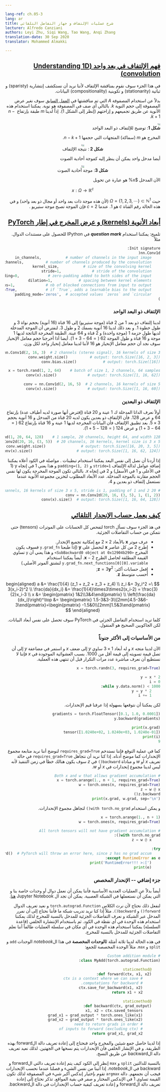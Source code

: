 ```yaml
---

lang-ref: ch.05-3
lang: ar
title: شرح عمليات الإلتفاف و جهاز التفاضل التلقائي
lecturer: Alfredo Canziani
authors: Leyi Zhu, Siqi Wang, Tao Wang, Anqi Zhang
translation-date: 30 Sep 2020
translator: Mohammed Almakki

---
```


<div dir="rtl"> 

<!--
## [Understanding 1D convolution](https://www.youtube.com/watch?v=eEzCZnOFU1w&t=140s)

In this part we will discuss convolution, since we would like to explore the sparsity, stationarity, compositionality of the data.

Instead of using the matrix $A$ discussed in the [previous week]({{site.baseurl}}/en/week04/04-1), we will change the matrix width to the kernel size $k$. Therefore, each row of the matrix is a kernel. We can use the kernels by stacking and shifting (see Fig 1). Then we can have $m$ layers of height $n-k+1$.
--> 

## [فهم الإلتفاف في بعد واحد (Understanding 1D convolution)](https://www.youtube.com/watch?v=eEzCZnOFU1w&t=140s)

في هذا الجزء سوف نقوم بمناقشة الإلتفاف لأننا نريد أن نستكشف إنتشارية (sparisty) و ثباتية (stationarity) و تكوينية (compositionality) البيانات.   

بدلاً عن استخدام المصفوفة $A$ التي تم مناقشتها في [العمل السابق]({{site.baseurl}}/en/week04/04-1) سوف نغير عرض المصفوفة إلى حجم النوية  $k$. بالتالي أي صف في المصفوفة هو نوية. يمكننا استخدام هذه الأنوية عن طريق تجميعهم و إزاحتهم (إنظر إلى الشكل 1). إذاً لدينا $m$ طبقة بإرتفاع $n-k+1$.   

<!--
<center>
<img src="{{site.baseurl}}/images/week05/05-3/Illustration_1D_Conv.png" alt="1" style="zoom:40%;" /><br>
<b>Fig 1</b>: Illustration of 1D Convolution
</center>

The output is $m$ (thickness) vectors of size $n-k+1$.

<center>
<img src="{{site.baseurl}}/images/week05/05-3/Result_1D_Conv.png" alt="2" style="zoom:40%;" /><br>
<b>Fig 2</b>: Result of 1D Convolution
</center>

Furthermore, a single input vector can viewed as a monophonic signal.

<center>
<img src="{{site.baseurl}}/images/week05/05-3/Monophonic_Signal.png" alt="3" style="zoom:40%;" /><br>
<b>Fig 3</b>: Monophonic Signal
</center>
-->

<img src="{{site.baseurl}}/images/week05/05-3/Illustration_1D_Conv.png" alt="1" style="zoom:40%;" /><br>
<b>شكل 1</b>: توضيح للإلتفاف ذو البعد الواجد
</center>

المخرج هو $m$ (سماكة) المتجهات التي حجمها $n-k+1$. 

<center>
<img src="{{site.baseurl}}/images/week05/05-3/Result_1D_Conv.png" alt="2" style="zoom:40%;" /><br>
<b>شكل 2 </b>: نتيجة الإلتفاف
</center>

أيضا مدخل واحد يمكن أن ينظر إليه كموجة أحادية الصوت 

<center>
<img src="{{site.baseurl}}/images/week05/05-3/Monophonic_Signal.png" alt="3" style="zoom:40%;" /><br>
<b>شكل 3</b>: موجة أحادية الصوت
</center>

<!--
Now, the input $x$ is a mapping
--> 

الآن المدخل $x% هو عبارة عن تحويل

$$
x:\Omega\rightarrow\mathbb{R}^{c}
$$

<!--
where $\Omega = \lbrace 1, 2, 3, \cdots \rbrace \subset \mathbb{N}^1$ (since this is $1$ dimensional signal / it has a $1$ dimensional domain) and in this case the channel number $c$ is $1$. When $c = 2$ this becomes a stereophonic signal.

For the 1D convolution, we can just compute the scalar product, kernel by kernel (see Fig 4).

<center>
<img src="{{site.baseurl}}/images/week05/05-3/Layer_by_layer_scalar_product.png" alt="4" style="zoom:40%;" /><br>
<b>Fig 4</b>: Layer-by-layer Scalar Product of 1D Convolution
</center>
-->

حيث $\Omega = \lbrace 1, 2, 3, \cdots \rbrace \subset \mathbb{N}^1$ (لأن  هذه موجة ذات بعد واحد أو مجال ذو بعد واحد) و في هذه الحالة رقم القناة $c$ هو $1$. عندما $c$ = $2$ فإن الموجة تصبح موجة ستيريو .   

<!--
## [Dimension of kernels and output width in PyTorch](https://www.youtube.com/watch?v=eEzCZnOFU1w&t=1095s)

Tips: We can use ***question mark*** in IPython to get access to the documents of functions. For example,
-->

## [أبعاد الأنوية (kernels) و عرض المخرج في إطار PyTorch ](https://www.youtube.com/watch?v=eEzCZnOFU1w&t=1095s)

تلميح: يمكننا استخدام ***question mark*** في IPython للحصول على مستندات الدوال. مثلاً

```python
Init signature:
nn.Conv1d(
	in_channels,           # number of channels in the input image
	out_channels,          # number of channels produced by the convolution
	kernel_size,           # size of the convolving kernel
	stride=1,              # stride of the convolution
	padding=0,             # zero-padding added to both sides of the input
	dilation=1,            # spacing between kernel elements
	groups=1,              # nb of blocked connections from input to output
	bias=True,             # if `True`, adds a learnable bias to the output
	padding_mode='zeros',  # accepted values `zeros` and `circular`
)
```

<!--
### 1D convolution

We have $1$ dimensional convolution going from $2$ channels (stereophonic signal) to $16$ channels ($16$ kernels) with kernel size of $3$ and stride of $1$. We then have $16$ kernels with thickness $2$ and length $3$. Let's assume that the input signal has a batch of size $1$ (one signal), $2$ channels and $64$ samples. The resulting output layer has $1$ signal, $16$ channels and the length of the signal is $62$ ($=64-3+1$). Also, if we output the bias size, we'll find the bias size is $16$, since we have one bias per weight.
-->

### الإلتفاف ذو البعد الواحد

لدينا إلتفاف ذو بعد $1$ من $2$ قناة (موجة ستيريو) إلى $16$ قناة ($16$ أنوية) بحجم نواة $3$ و طول خطوة $1$. و بعد ذلك لدينا $16$ أنوية بسمك $2$ و طول $3$. لنفترض أن الموجة المدخلة لديها طول حزمة $1$ (موجة واحدة) و $2$ قناة و $64$ عينة. الطبقة المخرجة الناتجة لديها $1$ موجة و $16$ قناة و طول الموجة $62$ ($=64-3+1$). أيضا أذا أخرجنا حجم معامل الإنحياز سوف نجد أن حجم  معامل الإنحياز هو $16$ لأننا لدينا معامل إنحياز واحد لكل وزن.   

```python
conv = nn.Conv1d(2, 16, 3)  # 2 channels (stereo signal), 16 kernels of size 3
conv.weight.size()          # output: torch.Size([16, 2, 3])
conv.bias.size()            # output: torch.Size([16])

x = torch.rand(1, 2, 64)    # batch of size 1, 2 channels, 64 samples
conv(x).size()              # output: torch.Size([1, 16, 62])

conv = nn.Conv1d(2, 16, 5)  # 2 channels, 16 kernels of size 5
conv(x).size()              # output: torch.Size([1, 16, 60])
```

<!--
### 2D convolution

We first define the input data as $1$ sample, $20$ channels (say, we're using an hyperspectral image) with height $64$ and width $128$. The 2D convolution has $20$ channels from input and $16$ kernels with size of $3 \times 5$. After the convolution, the output data has $1$ sample, $16$ channels with height $62$ ($=64-3+1$) and width $124$ ($=128-5+1$).
--> 

### الإلتفاف ذو البعدين 

أولاً نعرف الداتا المدخلة ك $1$ عينة و $20$ قناة (إفترض أنها صورة لديه أطياف عدة) بإرتفاع  $64$ و عرض $128$. فأن الإلتفاف ذو بعدين يكون لديه $20$ قناة من المدخل و   $16$ أنوية بحجم $3 \times 5$. بعد تطبيق الإلتفاف فأن البيانات المخرجة لديها $1$ عينة و $16$ قناة بإرتفاع $62$ ($=64-3+1$) و عرض $124$ ($=128-5+1$).    

```python
x = torch.rand(1, 20, 64, 128)    # 1 sample, 20 channels, height 64, and width 128
conv = nn.Conv2d(20, 16, (3, 5))  # 20 channels, 16 kernels, kernel size is 3 x 5
conv.weight.size()                # output: torch.Size([16, 20, 3, 5])
conv(x).size()                    # output: torch.Size([1, 16, 62, 124])
```

<!--
If we want to achieve the same dimensionality, we can have paddings. Continuing the code above, we can add new parameters to the convolution function: `stride=1` and `padding=(1, 2)`, which means $1$ on $y$ direction ($1$ at the top and $1$ at the bottom) and $2$ on $x$ direction. Then the output signal is in the same size compared to the input signal. The number of dimensions that is required to store the collection of kernels when you perform 2D convolution is $4$.
--> 

إذا أردنا أن نصل إلى نفس البعد يمكننا استخدام تبطينات . مواصلة في الكود أعلاه يمكننا إضافة عوامل لدالة الإلتفاف `stride=1` و `padding=(1, 2)` و هذا يعني $1$ في إتجاه y ($1$ في الأعلى و $1$ في الأسفل) و $2$ في إتجاه $x$. بالتالي تكون الموجة المخرجة يكون لها نفس الحجم مقارنة بالموجة المدخلة. عدد الأبعاد المطلوب لتخزين مجموعة الأنوية عندما نستعمل إلتفاف ذو بعدين و $4$. 

```python
# 20 channels, 16 kernels of size 3 x 5, stride is 1, padding of 1 and 2
conv = nn.Conv2d(20, 16, (3, 5), 1, (1, 2))
conv(x).size()  # output: torch.Size([1, 16, 64, 128])
```

<!--
## [How automatic gradient works?](https://www.youtube.com/watch?v=eEzCZnOFU1w&t=1634s)

In this section we're going to ask torch to check all the computation over the tensors so that we can perform the computation of partial derivatives.

- Create a $2\times2$ tensor $\boldsymbol{x}$ with gradient-accumulation capabilities;
- Deduct $2$ from all elements of $\boldsymbol{x}$ and get $\boldsymbol{y}$; (If we print `y.grad_fn`, we will get `<SubBackward0 object at 0x12904b290>`, which means that `y` is generated by the module of subtraction $\boldsymbol{x}-2$. Also we can use `y.grad_fn.next_functions[0][0].variable` to derive the original tensor.)
- Do more operations: $\boldsymbol{z} = 3\boldsymbol{y}^2$;
- Calculate the mean of $\boldsymbol{z}$.

<center>
<img src="{{site.baseurl}}/images/week05/05-3/Flow_Chart.png" alt="5" style="zoom:60%;" /><br>
<b>Fig 5</b>: Flow Chart of the Auto-gradient Example
</center>

Back propagation is used for computing the gradients. In this example, the process of back propagation can be viewed as computing the gradient $\frac{d\boldsymbol{a}}{d\boldsymbol{x}}$. After computing $\frac{d\boldsymbol{a}}{d\boldsymbol{x}}$ by hand as a validation, we can find that the execution of `a.backward()` gives us the same value of *x.grad* as our computation.

Here is the process of computing back propagation by hand:
--> 

## [كيف يعمل حساب الإنحدار التلقائي](https://www.youtube.com/watch?v=eEzCZnOFU1w&t=1634s)

في هذ الجزء سوف نسأل torch لتفحص كل الحسابات على الموترات (tensors) حتى نتمكن من حساب التفاضلات الجزئية. 

- عرف موتر $\boldsymbol{x}$ بالأبعاد $2\times2$  مع إمكانية تجميع الإنحدار. 
- إطرح $2$ من كل عناصر $\boldsymbol{x}$ لنحصل على $\boldsymbol{y}$ (إذا طبعنا `y.grad_fn` فسوف يكون المخرج   `<SubBackward0 object at 0x12904b290>` و هذا يعني أن `y`  تساوي القيمة المطلقة لحاصل الطرح $\boldsymbol{x}-2$. أيضاً يمكننا استخدام `y.grad_fn.next_functions[0][0].variable` لنشتق الموتر الأصلي.)
- إفعل حسابات أكثر: $\boldsymbol{z} = 3\boldsymbol{y}^2$;    
- أحسب متوسط $\boldsymbol{z}$.      

$$
\begin{aligned}
a &= \frac{1}{4} (z_1 + z_2 + z_3 + z_4) \\
z_i &= 3y_i^2 = 3(x_i-2)^2 \\
\frac{da}{dx_i} &= \frac{1}{4}\times3\times2(x_i-2) = \frac{3}{2}x_i-3 \\
x &= \begin{pmatrix} 1&2\\3&4\end{pmatrix} \\
\left(\frac{da}{dx_i}\right)^\top &= \begin{pmatrix} 1.5-3&3-3\\[2mm]4.5-3&6-3\end{pmatrix}=\begin{pmatrix} -1.5&0\\[2mm]1.5&3\end{pmatrix}
\end{aligned}
$$

<!--
Whenever you use partial derivative in PyTorch, you get the same shape of the original data. But the correct Jacobian thing should be the transpose.
--> 
كلما تريد استخدام التفاضل الجزئي في PyTorch سوف تحصل على نفس أبعاد البيانات. لكن الجاكوبين الصحيح هو المنقول.  

<!--
### From basic to more crazy

Now we have a $1\times3$ vector $x$, assign $y$ to the double $x$ and keep doubling $y$ until its norm is smaller than $1000$. Due to the randomness we have for $x$, we cannot directly know the number of iterations when the procedure terminates.
--> 

### من الأساسيات إلى الأكثر جنوناً 

الآن لدينا متجه $x$ و له أبعاد $1\times3$  ساوي $y$ إلى ضعف $x$ و استمر في مضاعفة $y$ إلى أن تصل قيمة تسويته إلى قيمة أقل  من $1000$. بسبب العشوائية الموجودة في $x$ فإننا لا نستطيع أن نعرف مباشرة عدد مرات التكرار قبل أن تنتهي هذه العملية.       

```python
x = torch.randn(3, requires_grad=True)

y = x * 2
i = 0
while y.data.norm() < 1000:
    y = y * 2
    i += 1
```

<!--
However, we can infer it easily by knowing the gradients we have.
--> 

لكن يمكننا أن نتوقعها بسهولة إذا عرفنا قيم الإنحدارات. 

```python
gradients = torch.FloatTensor([0.1, 1.0, 0.0001])
y.backward(gradients)

print(x.grad)
tensor([1.0240e+02, 1.0240e+03, 1.0240e-01])
print(i)
9
```

<!--
As for the inference, we can use `requires_grad=True` to label that we want to track the gradient accumulation as shown below. If we omit `requires_grad=True` in either $x$ or $w$'s declaration and call `backward()` on $z$, there will be runtime error due to we do not have gradient accumulation on $x$ or $w$.
--> 

كما في عملية التوقع فإننا نستدخم `requires_grad=True` لنوضح أننا نريد متابعة مجموع الإنحدارات كما موضح أدناه. إذا كنا نريد أن نتجاهل    `requires_grad=True` في حالة تعريف $x$ أو $w$ و مناداة `backward()` في $z$ سوف يكون هنالك خطأ في زمن التنفيذ ﻷنه ليس لدينا مجموع إنحدارات في $x$ أو $w$.     

```python
# Both x and w that allows gradient accumulation
x = torch.arange(1., n + 1, requires_grad=True)
w = torch.ones(n, requires_grad=True)
z = w @ x
z.backward()
print(x.grad, w.grad, sep='\n')
```

<!--
And, we can have `with torch.no_grad()` to omit the gradient accumulation.
--> 

و يمكن استخدام `with torch.no_grad()` لتجاهل مجموع الإنحدارات.  

```python
x = torch.arange(1., n + 1)
w = torch.ones(n, requires_grad=True)

# All torch tensors will not have gradient accumulation
with torch.no_grad():
    z = w @ x

try:
    z.backward()  # PyTorch will throw an error here, since z has no grad accum.
except RuntimeError as e:
    print('RuntimeError!!! >:[')
    print(e)
```

<!--
## More stuff -- custom gradients

Also, instead of basic numerical operations, we can generate our own self-defined modules / functions, which can be plugged into the neural graph. The Jupyter Notebook can be found [here](https://github.com/Atcold/pytorch-Deep-Learning/blob/master/extra/b-custom_grads.ipynb).

To do so, we need to inherit `torch.autograd.Function` and override `forward()` and `backward()` functions. For example, if we want to training nets, we need to get the forward pass and know the partial derivatives of the input respect to the output, such that we can use this module in any kind of point in the code. Then, by using back-propagation (chain rule), we can plug the thing anywhere in the chain of operations, as long as we know the partial derivatives of the input respect to the output.

In this case, there are three examples of ***custom modules*** in the *notebook*, the `add`, `split`, and `max` modules. For example, the custom addition module:
--> 

### جزء إضافي -- الإنحدار المخصص

أيضاً بدلاً عن العمليات العددية الأساسية فأننا يمكن أن نعمل دوال أو وحدات خاصة بنا و التي يمكن أن نستعملها في الشبكة العصبية. يمكن أن تجد ال Jupyter Notebook [هنا](https://github.com/Atcold/pytorch-Deep-Learning/blob/master/extra/b-custom_grads.ipynb).

لنفعل ذلك نحتاج لأن نرث الكلاس `torch.autograd.Function` و نعيد تعريف الدوال `forward()` و `backward()`. مثلاً إذا كنا نريد تدريب شبكة ما فأننا نحتاج إلى أن نمرر المدخل عبر الشبكة و نعرف التفاضلات الجزئية للمدخل بالنسبة للمخرج لذلك يمكننا استخدام هذه الوحدة في أي نقطة في الكود. ثم باستخدام الإنتشارة الخلفي (قاعدة السلسلة) يمكننا استخدام هذه الوحدة في أي مكان في سلسلة العمليات طالماً أننا نعلم التفاضلات الجزئية للمدخل بالنسبة للمخرج.

في هذه الحالة لدينا تلاتة أمثلة ل**الوحدات المخصصة** في هذا ال*notebook* الوحدات `add` و `split` و `max`. مثلاً الوحدة المخصصة للجمع:        

```python
# Custom addition module
class MyAdd(torch.autograd.Function):

    @staticmethod
    def forward(ctx, x1, x2):
        # ctx is a context where we can save
        # computations for backward.
        ctx.save_for_backward(x1, x2)
        return x1 + x2

    @staticmethod
    def backward(ctx, grad_output):
        x1, x2 = ctx.saved_tensors
        grad_x1 = grad_output * torch.ones_like(x1)
        grad_x2 = grad_output * torch.ones_like(x2)
        # need to return grads in order
        # of inputs to forward (excluding ctx)
        return grad_x1, grad_x2
```

<!--
If we have addition of two things and get an output, we need to overwrite the forward function like this. And when we go down to do back propagation, the gradients copied over both sides. So we overwrite the backward function by copying.

For `split` and `max`, see the code of how we overwrite forward and backward functions in the *notebook*. If we come from the same thing and **Split**, when go down doing gradients, we should add / sum them. For `argmax`, it selects the index of the highest thing, so the index of the highest should be $1$ while others being $0$. Remember, according to different custom modules, we need to overwrite its own forward pass and how they do gradients in backward function.
-->

إذا لدينا حاصل جمع شيئين والمخرج واحد فنحتاج إلى إعادة تعريف دالة الforward بهذه الطريقة. و في الإنشار الخلفي فأن الإنحدارات يتم نسخها في الجهتين. لذلك نعيد تعريف دالة الbackward عن طريق النسخ. 

بالنسبة للدالتين  `split` و `max` إنظر إلى الكود كيف يتم إعادة تعريف دالتي الforward و  backward في ال*notebook*. إذا أتينا من نفس الشيء و فصلنا عندما نحسب الإنحدارات فيجب أن نجمعهم. دالة  `argmax` تقوم بإختيار إندكس أكبر شيء في المصفوفة لذلك تكون القيمة تساوي $1$ في الإندكس المختار و صفر في بقية المواقع. تذكر نحتاج إلى إعادة تعريف دالة الforward و إعادة تعريف كيفية حساب الإنحدارات في دالة الbackward.

</div> 
